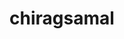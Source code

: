 ---
title: chiragsamal
github: https://github.com/chiragsamal
mode: dark
transition: 1s
score: 68.0
archetype:
- Minimalistic
---